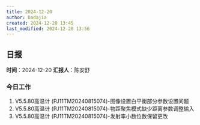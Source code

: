 ```yaml
---
title: 2024-12-20
author: Dadajia
created: 2024-12-20 13:45
last_modified: 2024-12-20 13:56
---
```

## 日报
**时间**：2024-12-20 **汇报人**：陈安舒
### 今日工作
1. V5.5.80高温计 (PJ11TM20240815074)-图像设置白平衡部分参数设置问题
2. V5.5.80高温计 (PJ11TM20240815074)-物距聚焦模式缺少距离参数调整输入
3. V5.5.80高温计 (PJ11TM20240815074)-发射率小数位数保留更改